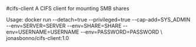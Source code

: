 #cifs-client
A CIFS client for mounting SMB shares

Usage: docker run --detach=true --privileged=true --cap-add=SYS_ADMIN --env=SERVER=SERVER --env=SHARE=SHARE --env=USERNAME=USERNAME --env=PASSWORD=PASSWORD \ jonasbonno/cifs-client:1.0

